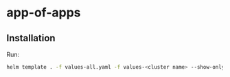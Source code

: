 # app-of-apps


## Installation

Run:

```bash
helm template . -f values-all.yaml -f values-<cluster name> --show-only templates/app-of-apps.yaml | oc apply -f -
```
